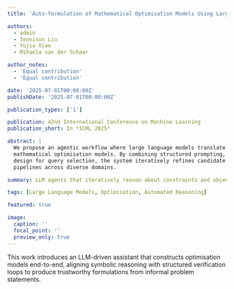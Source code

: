 ```yaml
---
title: 'Auto-formulation of Mathematical Optimisation Models Using Large Language Models'

authors:
  - admin
  - Tennison Liu
  - Yujia Xiao
  - Mihaela van der Schaar

author_notes:
  - 'Equal contribution'
  - 'Equal contribution'

date: '2025-07-01T00:00:00Z'
publishDate: '2025-07-01T00:00:00Z'

publication_types: ['1']

publication: 42nd International Conference on Machine Learning
publication_short: In *ICML 2025*

abstract: |
  We propose an agentic workflow where large language models translate natural-language task descriptions into executable
  mathematical optimisation models. By combining structured prompting, symbolic verification, and Bayesian experimental
  design for query selection, the system iteratively refines candidate formulations and delivers reliable optimisation
  pipelines across diverse domains.

summary: LLM agents that iteratively reason about constraints and objectives can automatically formulate mathematical optimisation models from text.

tags: [Large Language Models, Optimisation, Automated Reasoning]

featured: true

image:
  caption: ''
  focal_point: ''
  preview_only: true
---
```

This work introduces an LLM-driven assistant that constructs optimisation models end-to-end, aligning symbolic reasoning with
structured verification loops to produce trustworthy formulations from informal problem statements.

